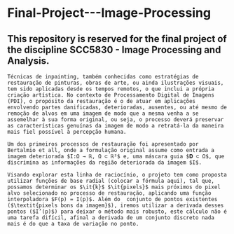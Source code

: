 # Final-Project---Image-Processing
## This repository is reserved for the final project of the discipline SCC5830 - Image Processing and Analysis. 

	Técnicas de inpainting, também conhecidas como estratégias de restauração de pinturas, obras de arte, ou ainda ilustrações visuais, tem sido aplicadas desde os tempos remotos, o que inclui a própria criação artística. No contexto de Processamento Digital de Imagens (PDI), o propósito da restauração é o de atuar em aplicações envolvendo partes danificadas, deterioradas, ausentes, ou até mesmo de remoção de alvos em uma imagem de modo que a mesma venha a se assemelhar à sua forma original, ou seja, o processo deverá preservar as características genuínas da imagem de modo a retratá-la da maneira mais fiel possível à percepção humana.

	Um dos primeiros processos de restauração foi apresentado por Bertalmio et all, onde a formulação original assume como entrada a imagem deteriorada $I:Ω → ℝ, Ω ⊂ ℝ²$ e, uma máscara guia $𝐃 ⊂ Ω$, que discrimina as informações da região deteriorada da imagem $I$.

	Visando explorar esta linha de raciocínio, o projeto tem como proposta utilizar funções de base radial (colocar a fórmula aqui), tal que, possamos determinar os $\it{k}$ $\it{pixels}$ mais próximos do pixel alvo selecionado no processo de restauração, aplicando uma função interpoladora $F(p) = I(p)$. Além do  conjunto de pontos existentes ($\textit{pixels bons da imagem}$), iremos utilizar a derivada desses pontos ($I’(p)$) para deixar o método mais robusto, este cálculo não é uma tarefa difícil, afinal a derivada de um conjunto discreto nada mais é do que a taxa de variação no ponto.
